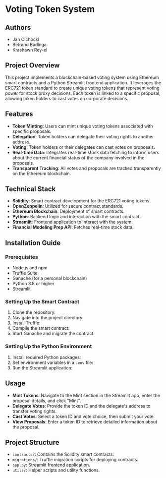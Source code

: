 # Voting Token System

## Authors
- Jan Cichocki
- Betrand Badinga
- Krashawn Rey-el

## Project Overview
This project implements a blockchain-based voting system using Ethereum smart contracts and a Python Streamlit frontend application. It leverages the ERC721 token standard to create unique voting tokens that represent voting power for stock proxy decisions. Each token is linked to a specific proposal, allowing token holders to cast votes on corporate decisions.

## Features
- **Token Minting**: Users can mint unique voting tokens associated with specific proposals.
- **Delegation**: Token holders can delegate their voting rights to another address.
- **Voting**: Token holders or their delegates can cast votes on proposals.
- **Real-time Data**: Integrates real-time stock data fetching to inform users about the current financial status of the company involved in the proposals.
- **Transparent Tracking**: All votes and proposals are tracked transparently on the Ethereum blockchain.

## Technical Stack
- **Solidity**: Smart contract development for the ERC721 voting tokens.
- **OpenZeppelin**: Utilized for secure contract standards.
- **Ethereum Blockchain**: Deployment of smart contracts.
- **Python**: Backend logic and interaction with the smart contract.
- **Streamlit**: Frontend application to interact with the system.
- **Financial Modeling Prep API**: Fetches real-time stock data.

## Installation Guide

### Prerequisites
- Node.js and npm
- Truffle Suite
- Ganache (for a personal blockchain)
- Python 3.8 or higher
- Streamlit

### Setting Up the Smart Contract
1. Clone the repository:
2. Navigate into the project directory:
3. Install Truffle:
4. Compile the smart contract:
5. Start Ganache and migrate the contract:

### Setting Up the Python Environment
1. Install required Python packages:
2. Set environment variables in a `.env` file:
3. Run the Streamlit application:

## Usage
- **Mint Tokens**: Navigate to the Mint section in the Streamlit app, enter the proposal details, and click "Mint".
- **Delegate Votes**: Provide the token ID and the delegate's address to transfer voting rights.
- **Cast Votes**: Select a token ID and vote choice, then submit your vote.
- **View Proposals**: Enter a token ID to retrieve detailed information about the proposal.

## Project Structure
- `contracts/`: Contains the Solidity smart contracts.
- `migrations/`: Truffle migration scripts for deploying contracts.
- `app.py`: Streamlit frontend application.
- `utils/`: Helper scripts and utility functions.
